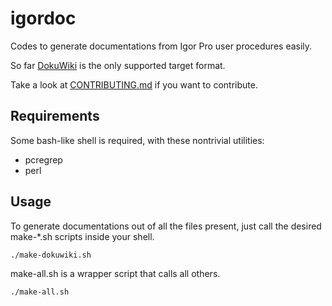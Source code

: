 # igordoc

Codes to generate documentations from Igor Pro user procedures easily.

So far [DokuWiki](https://en.wikipedia.org/wiki/DokuWiki) is the only supported target format.

Take a look at [CONTRIBUTING.md](CONTRIBUTING.md) if you want to contribute.

## Requirements

Some bash-like shell is required, with these nontrivial utilities:

* pcregrep
* perl

## Usage

To generate documentations out of all the files present, just call the desired make-\*.sh scripts inside your shell.

    ./make-dokuwiki.sh

make-all.sh is a wrapper script that calls all others.

    ./make-all.sh

